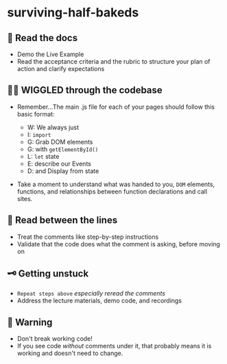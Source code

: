 # surviving-half-bakeds

## 📜 Read the docs

-   Demo the Live Example
-   Read the acceptance criteria and the rubric to structure your plan of action and clarify expectations

## 🕵🏾 WIGGLED through the codebase

-   Remember...The main .js file for each of your pages should follow this basic format:

    -   W: We always just
    -   I: `import`
    -   G: Grab DOM elements
    -   G: with `getElementById()`
    -   L: `let` state
    -   E: describe our Events
    -   D: and Display from state

-   Take a moment to understand what was handed to you, `DOM` elements, functions, and relationships between function declarations and call sites.

## 🎯 Read between the lines

-   Treat the comments like step-by-step instructions
-   Validate that the code does what the comment is asking, before moving on

## 🗝 Getting unstuck

-   `Repeat steps above` <em>especially reread the comments</em>
-   Address the lecture materials, demo code, and recordings

## 🚨 Warning

- Don't break working code!
- If you see code <em>without</em> comments under it, that probably means it is working and doesn't need to change.